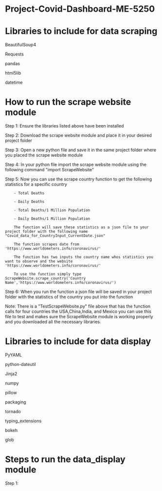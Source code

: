 # Project-Covid-Dashboard-ME-5250
# Libraries to include for data scraping
BeautifulSoup4

Requests

pandas

html5lib

datetime
# How to run the scrape website module
Step 1: Ensure the libraries listed above have been installed 

Step 2: Download the scrape website module and place it in your desired project folder

Step 3: Open a new python file and save it in the same project folder where you placed the scrape website module 

Step 4: In your python file import the scrape website module using the following command "import ScrapeWebsite"

Step 5: Now you can use the scrape country function to get the following statistics for a specific country 

        - Total Deaths
        
        - Daily Deaths
        
        - Total Deaths/1 Million Population
        
        - Daily Deaths/1 Million Population
        
        The function will save these statistics as a json file to your project folder with the following name "Covid_data_for_CountryInput_CurrentDate.json"
        
        The function scrapes date from 'https://www.worldometers.info/coronavirus/' 
        
        The function has two inputs the country name whos statistics you want to observe and the website 'https://www.worldometers.info/coronavirus/'
        
        To use the function simply type ScrapeWebsite.scrape_country('Country Name','https://www.worldometers.info/coronavirus/')
        
        
Step 6: When you run the function a json file will be saved in your project folder with the statistics of the country you put into the function

Note: There is a "TestScrapeWebsite.py" file above that has the function calls for four countries the USA,China,India, and Mexico you can use this file to test and makes sure the ScrapeWebsite module is working properly and you downloaded all the necessary libraries. 

# Libraries to include for data display
PyYAML

python-dateutil

Jinja2

numpy

pillow

packaging

tornado

typing_extensions 

bokeh

glob


# Steps to run the data_display module
Step 1:
